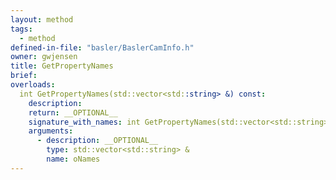 ```yaml
---
layout: method
tags:
  - method
defined-in-file: "basler/BaslerCamInfo.h"
owner: gwjensen
title: GetPropertyNames
brief:
overloads:
  int GetPropertyNames(std::vector<std::string> &) const:
    description:
    return: __OPTIONAL__
    signature_with_names: int GetPropertyNames(std::vector<std::string> & oNames) const
    arguments:
      - description: __OPTIONAL__
        type: std::vector<std::string> &
        name: oNames
---
```

